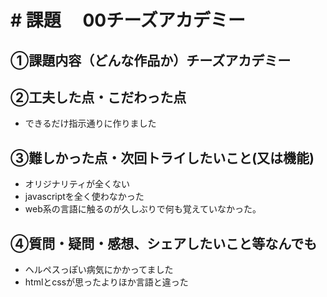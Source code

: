 # # 課題　 00チーズアカデミー

## ①課題内容（どんな作品か）チーズアカデミー

## ②工夫した点・こだわった点
- できるだけ指示通りに作りました

## ③難しかった点・次回トライしたいこと(又は機能)
- オリジナリティが全くない
- javascriptを全く使わなかった
- web系の言語に触るのが久しぶりで何も覚えていなかった。

## ④質問・疑問・感想、シェアしたいこと等なんでも
- ヘルペスっぽい病気にかかってました
- htmlとcssが思ったよりほか言語と違った
